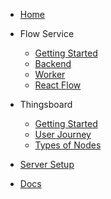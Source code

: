 * [Home](/)

* Flow Service
  * [Getting Started](/flow-service/)
  * [Backend](/flow-service/backend/)
  * [Worker](/flow-service/worker/)
  * [React Flow](/flow-service/react-flow/)

* Thingsboard
  * [Getting Started](/thingsboard/)
  * [User Journey](/thingsboard/user-journey/)
  * [Types of Nodes](/thingsboard/node-types/)

* [Server Setup](/server-setup/)
* [Docs](/docs/)
